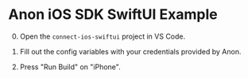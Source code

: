 # Anon iOS SDK SwiftUI Example

0. Open the `connect-ios-swiftui` project in VS Code.

1. Fill out the config variables with your credentials provided by Anon.

2. Press "Run Build" on "iPhone".

